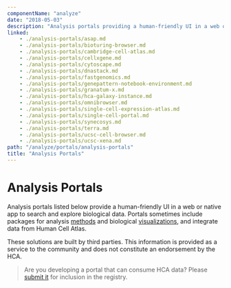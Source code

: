 ```yaml
---
componentName: "analyze"
date: "2018-05-03"
description: "Analysis portals providing a human-friendly UI in a web or native app to search and explore biological data."
linked:
    - ./analysis-portals/asap.md
    - ./analysis-portals/bioturing-browser.md
    - ./analysis-portals/cambridge-cell-atlas.md
    - ./analysis-portals/cellxgene.md
    - ./analysis-portals/cytoscape.md
    - ./analysis-portals/dnastack.md
    - ./analysis-portals/fastgenomics.md
    - ./analysis-portals/genepattern-notebook-environment.md
    - ./analysis-portals/granatum-x.md
    - ./analysis-portals/hca-galaxy-instance.md
    - ./analysis-portals/omnibrowser.md
    - ./analysis-portals/single-cell-expression-atlas.md
    - ./analysis-portals/single-cell-portal.md
    - ./analysis-portals/synecosys.md
    - ./analysis-portals/terra.md
    - ./analysis-portals/ucsc-cell-browser.md
    - ./analysis-portals/ucsc-xena.md
path: "/analyze/portals/analysis-portals"
title: "Analysis Portals"
---
```


# Analysis Portals

Analysis portals listed below provide a human-friendly UI in a web or native app to search and explore biological data. Portals sometimes include packages for analysis [methods](/analyze/methods) and biological [visualizations](/analyze/visualization), and integrate data from Human Cell Atlas.

These solutions are built by third parties. This information is provided as a service to the community and does not constitute an endorsement by the HCA.

>Are you developing a portal that can consume HCA data? Please [submit it](/contribute/analysis-tools-registry) for inclusion in the registry.
